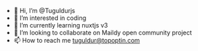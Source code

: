 - 👋 Hi, I’m @Tuguldurjs
- 👀 I’m interested in coding
- 🌱 I’m currently learning nuxtjs v3 
- 💞️ I’m looking to collaborate on Maildy open community project
- 📫 How to reach me tuguldur@topoptin.com

<!---
Tuguldurjs/Tuguldurjs is a ✨ special ✨ repository because its `README.md` (this file) appears on your GitHub profile.
You can click the Preview link to take a look at your changes.
--->
